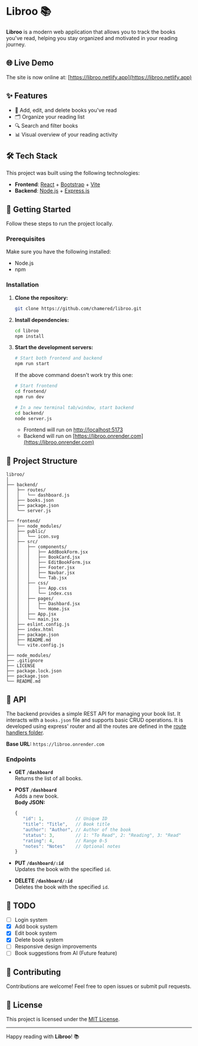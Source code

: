 # Libroo 📚

**Libroo** is a modern web application that allows you to track the books you've read, helping you stay organized and motivated in your reading journey.

## 🌐 Live Demo

The site is now online at: [https://libroo.netlify.app](https://libroo.netlify.app)

## ✨ Features

- 📖 Add, edit, and delete books you've read  
- 🗂️ Organize your reading list  
- 🔍 Search and filter books  
- 📊 Visual overview of your reading activity

## 🛠️ Tech Stack

This project was built using the following technologies:

- **Frontend**: [React](https://reactjs.org/) + [Bootstrap](https://getbootstrap.com/) + [Vite](https://vitejs.dev/)  
- **Backend**: [Node.js](https://nodejs.org/) + [Express.js](https://expressjs.com/)

## 🚀 Getting Started

Follow these steps to run the project locally.

### Prerequisites

Make sure you have the following installed:

- Node.js
- npm

### Installation

1. **Clone the repository:**

   ```bash
   git clone https://github.com/chamered/libroo.git
   ```

2. **Install dependencies:**

   ```bash
   cd libroo
   npm install
   ```

3. **Start the development servers:**

   ```bash
   # Start both frontend and backend
   npm run start
   ```

   If the above command doesn't work try this one:

   ```bash
   # Start frontend
   cd frontend/
   npm run dev

   # In a new terminal tab/window, start backend
   cd backend/
   node server.js
   ```

   - Frontend will run on [http://localhost:5173](http://localhost:5173)  
   - Backend will run on [https://libroo.onrender.com](https://libroo.onrender.com)

## 📁 Project Structure

```
libroo/
│
├── backend/
│   ├── routes/
│   │   └── dashboard.js
│   ├── books.json
│   ├── package.json
│   └── server.js
│
├── frontend/
│   ├── node_modules/
│   ├── public/
│   │   └── icon.svg
│   ├── src/
│   │   ├── components/
│   │   │   ├── AddBookForm.jsx
│   │   │   ├── BookCard.jsx
│   │   │   ├── EditBookForm.jsx
│   │   │   ├── Footer.jsx
│   │   │   ├── Navbar.jsx
│   │   │   └── Tab.jsx
│   │   ├── css/
│   │   │   ├── App.css
│   │   │   └── index.css
│   │   ├── pages/
│   │   │   ├── Dashbard.jsx
│   │   │   └── Home.jsx
│   │   ├── App.jsx
│   │   └── main.jsx
│   ├── eslint.config.js
│   ├── index.html
│   ├── package.json
│   ├── README.md
│   └── vite.config.js
│
├── node_modules/
├── .gitignore
├── LICENSE
├── package.lock.json
├── package.json
└── README.md
```

## 📡 API
The backend provides a simple REST API for managing your book list. It interacts with a `books.json` file and supports basic CRUD operations. It is developed using express' router and all the routes are defined in the [route handlers folder](./backend/routes/).

**Base URL:** `https://libroo.onrender.com`
### Endpoints
- **GET `/dashboard`**  
    Returns the list of all books.
    
- **POST `/dashboard`**  
    Adds a new book.  
    **Body JSON:**
     ```javascript
     {
        "id": 1,            // Unique ID
        "title": "Title",   // Book title
        "author": "Author", // Author of the book
        "status": 3,        // 1: "To Read", 2: "Reading", 3: "Read"
        "rating": 4,        // Range 0-5
        "notes": "Notes"    // Optional notes
     }
     ```

- **PUT `/dashboard/:id`**  
    Updates the book with the specified `id`.
    
- **DELETE `/dashboard/:id`**  
    Deletes the book with the specified `id`.

## 📌 TODO

- [ ] Login system  
- [x] Add book system
- [x] Edit book system
- [x] Delete book system 
- [ ] Responsive design improvements
- [ ] Book suggestions from AI (Future feature)

## 🤝 Contributing

Contributions are welcome! Feel free to open issues or submit pull requests.

## 📄 License

This project is licensed under the [MIT License](LICENSE).

---

Happy reading with **Libroo**! 📚

